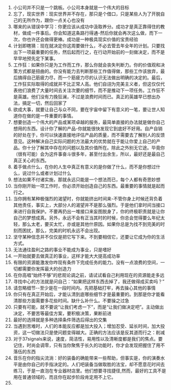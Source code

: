 1. 小公司并不只是一个跳板。小公司本身就是一个伟大的目标
2. 忘了，现实世界：现实世界并不存在，那只是个借口，只是某些人为了开脱自己的无所作为，跟你一点关心也没有
3. 哪来的从错误中学习：你更应该从成功中汲取养分。成功才是真正靠得住的教材，做成一件事后。你会知道这条路行得通-然后你就会再次这么做，而下一次，你也许还会做得更棒。成功是一种极具现实价值的宝贵经验
4. 计划即瞎猜：现在就决定你这周要做什么，不必去管去年全年的计划。只要找出下一项最重要的任务，然后起而行之，在行动开始前的一刻做决定，而不是早早地预先定下某事。
5. 工作狂：如果你只是为工作而工作，那么你就会丧失判断力。你的价值观和决策方式都是扭曲的。你没有能力去判断那些工作值得做，那些工作该放弃，最后搞得自己筋疲力尽，而一个筋疲力尽的认识无法做出明确的决定的。最后，工作狂实际取得的成就并不比正常人高。他们自诩为完美主义者，但这仅仅代表他们浪费了大量时间去关注次要的细节，而不是推动下一项任务。工作狂不是英雄。他们没有力挽狂澜，不过是浪费时间而已。真正的英雄早已想出办法，搞定一切，然后回家了
6. 欲成大事，就要让自己与众不同，要在宇宙中留下有意义的一笔，要让世人知道你在做的是一件重要的事情。
7. 想要创造一个伟大的产品或某项卓越的服务，最简单直接的办法就是做你自己想用的东西。设计你了解的产品-你就能很快发现它到底好不好用。自产自销的好处在于，你可以快速直接地评估产品的质量，而不需要去了解别人的反馈意见。这种解决自己实际问题的方法最大的优势就在于能让你爱上自己的产品。你十分了解其中存在的问题以及其价值所在。除此之外别无它途。毕竟你（很有可能）会为这件事奋斗很多年，甚至付出余生，所以，最好还是最自己真正关心的东西。
8. 着手做点什么，在你的人生中真正有意义的是你做了什么，而不是你想过什么，说过什么或者计划过什么
9. 想法如果不付诸实施，那就永远只能是一个想法而已，每个人都有奇思妙想
10. 当你刚开始一项工作时，你必须开始创造自己的东西。最重要的事情就是起而行之。
11. 当你拥有某种极强烈的渴望时，你就能挤出时间来-不管你身上时候还背负着其他责任，事实上，大部分人的渴望并不是那么强烈。于是他们拿时间当接口来进行自我保护。不要再扔出一堆接口来妄图脱身了，你的终极职责就是让你自己的梦想成真。另外，永远不会有正当其时的时候，你总会觉得要么年纪太轻，那么太老，要买太忙，亦或是其他什原因。如果你总是为找不到完美的时刻而困扰，那么，完美的时机永远不会出现。
12. 坚守某种信念并不仅仅是把它写下来。不到要相信它，还要让它成为你的生活方式。
13. 无法通往盈利之路的事业不能成为事业，只是嗜好
14. 一开始就要去做真正的事业，这样才能大大提高成功率
15. 有限的资源能激发你咋现有条件下完成任务的能力。没有一点浪费的空间，一切都需要你发挥最大的创造力
16. 在你高唱“始终不够”的悲观论调之前，请试试看自己利用现在的资源能走多远
17. 寻找中心的方法就是问自己：“如果把这样东西去掉了，我还做得成买卖吗？”
18. 请忽略细节--至少是在一段时间内。先把基础打牢，再去操心其他的事情
19. 你只有在真正开始后，才能认清到底哪些细节才是最重要的。到那是你才能看清那些方面需要多花些时间。缺什么补什么。不要操之过急
20. 只要有可能，就不要说“让我们考虑一下”，而是“让我们做决定吧”。主动做出决定，不要苦等最佳方案，要积极决策，果断前进
21. 最好的选择就是多种选择条件筛选后得出的交集
22. 当遇到苦难时，人们的本能反应都是加大投入；增加忍受、延长时间，加大投资，这一切做法只是使问题变得越大。正确的方法应该是反其道而行之：削减
23. 对于37signals来说，速度，简洁性，易用性以及清晰度都是我们的焦点。要记住，时尚会调零，只有当你聚焦于长久的功能时，你才会发现把握住了用不落伍的东西
24. 音乐在你的指尖流淌：好的装备的确能带来一些帮助，但事实是，你的演奏水平是由你自己的手指决定的。人们吧装备当做取胜的法宝，却不愿意花时间去练习，于是一直泡在专业器材店里。他们想要寻找捷径,然而，最好的工具不是用在普通领域的，而且你在起步阶段肯定用不上它。
25. 
